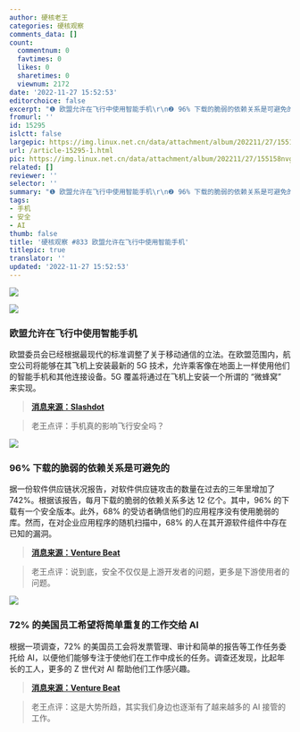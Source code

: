 ```yaml
---
author: 硬核老王
categories: 硬核观察
comments_data: []
count:
  commentnum: 0
  favtimes: 0
  likes: 0
  sharetimes: 0
  viewnum: 2172
date: '2022-11-27 15:52:53'
editorchoice: false
excerpt: "❶ 欧盟允许在飞行中使用智能手机\r\n❷ 96% 下载的脆弱的依赖关系是可避免的\r\n❸ 72% 的美国员工希望将简单重复的工作交给 AI"
fromurl: ''
id: 15295
islctt: false
largepic: https://img.linux.net.cn/data/attachment/album/202211/27/155158nvg16s03gs7j63zi.jpg
url: /article-15295-1.html
pic: https://img.linux.net.cn/data/attachment/album/202211/27/155158nvg16s03gs7j63zi.jpg.thumb.jpg
related: []
reviewer: ''
selector: ''
summary: "❶ 欧盟允许在飞行中使用智能手机\r\n❷ 96% 下载的脆弱的依赖关系是可避免的\r\n❸ 72% 的美国员工希望将简单重复的工作交给 AI"
tags:
- 手机
- 安全
- AI
thumb: false
title: '硬核观察 #833 欧盟允许在飞行中使用智能手机'
titlepic: true
translator: ''
updated: '2022-11-27 15:52:53'
---
```


![](/data/attachment/album/202211/27/155158nvg16s03gs7j63zi.jpg)


![](/data/attachment/album/202211/27/155207r6mkcdjnwjswwd16.jpg)


### 欧盟允许在飞行中使用智能手机


欧盟委员会已经根据最现代的标准调整了关于移动通信的立法。在欧盟范围内，航空公司将能够在其飞机上安装最新的 5G 技术，允许乘客像在地面上一样使用他们的智能手机和其他连接设备。5G 覆盖将通过在飞机上安装一个所谓的 “微蜂窝” 来实现。



> 
> **[消息来源：Slashdot](https://mobile.slashdot.org/story/22/11/25/1450204/eu-allows-smartphones-during-flights)**
> 
> 
> 



> 
> 老王点评：手机真的影响飞行安全吗？
> 
> 
> 


![](/data/attachment/album/202211/27/155222fq4aajwjw7dvtrft.jpg)


### 96% 下载的脆弱的依赖关系是可避免的


据一份软件供应链状况报告，对软件供应链攻击的数量在过去的三年里增加了 742%。根据该报告，每月下载的脆弱的依赖关系多达 12 亿个。其中，96% 的下载有一个安全版本。此外，68% 的受访者确信他们的应用程序没有使用脆弱的库。然而，在对企业应用程序的随机扫描中，68% 的人在其开源软件组件中存在已知的漏洞。



> 
> **[消息来源：Venture Beat](https://venturebeat.com/security/report-96-of-vulnerable-open-source-downloads-are-avoidable/)**
> 
> 
> 



> 
> 老王点评：说到底，安全不仅仅是上游开发者的问题，更多是下游使用者的问题。
> 
> 
> 


![](/data/attachment/album/202211/27/155233r9j6alol9rkprtao.jpg)


### 72% 的美国员工希望将简单重复的工作交给 AI


根据一项调查，72% 的美国员工会将发票管理、审计和简单的报告等工作任务委托给 AI，以便他们能够专注于使他们在工作中成长的任务。调查还发现，比起年长的工人，更多的 Z 世代对 AI 帮助他们工作感兴趣。



> 
> **[消息来源：Venture Beat](https://venturebeat.com/ai/72-of-u-s-workers-want-to-delegate-mundane-tasks-to-ai/)**
> 
> 
> 



> 
> 老王点评：这是大势所趋，其实我们身边也逐渐有了越来越多的 AI 接管的工作。
> 
> 
>